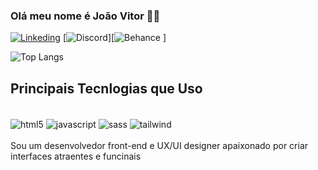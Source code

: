 ### Olá meu nome é João Vitor 👋🏾

[![Linkeding](https://img.shields.io/badge/LinkedIn-0077B5?style=for-the-badge&logo=linkedin&logoColor=white
)](https://www.linkedin.com/in/jo%C3%A3o-vitor-oliveira-ti/)
[![Discord](https://img.shields.io/badge/Discord-7289DA?style=for-the-badge&logo=discord&logoColor=white
)][![Behance](https://img.shields.io/badge/-Behance-blue?style=for-the-badge&logo=behance&logoColor=white)
]

![Top Langs](https://github-readme-stats.vercel.app/api/top-langs/?username=jota-lang&layout=compact)
## Principais Tecnlogias que Uso
<div style="display: inline_block"><br/>
<img align ="center" alt="html5" src="https://img.shields.io/badge/HTML5-E34F26?style=for-the-badge&logo=html5&logoColor=white
">
<img align ="center" alt="javascript" src="https://img.shields.io/badge/JavaScript-F7DF1E?style=for-the-badge&logo=javascript&logoColor=black">
<img align ="center" alt="sass" src="https://img.shields.io/badge/Sass-CC6699?style=for-the-badge&logo=sass&logoColor=white">
<img align ="center" alt="tailwind" src="https://img.shields.io/badge/Tailwind_CSS-38B2AC?style=for-the-badge&logo=tailwind-css&logoColor=white">

</div>
<br/>
Sou um desenvolvedor front-end e UX/UI designer apaixonado por criar interfaces atraentes e funcinais
